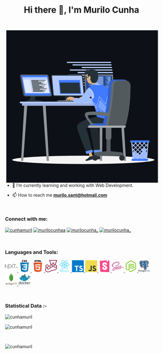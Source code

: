 <h1 align="center">Hi there 👋, I'm Murilo Cunha</h1>

<br>

<p><img align="right" src="https://raw.githubusercontent.com/cunhamuril/cunhamuril/main/animation_500_kxa883sd.gif" alt="cunhamuril" /></p>

- 🌱 I’m currently learning and working with Web Development.

- 📫 How to reach me **murilo.sant@hotmail.com**

<br>

<h3 align="left">Connect with me:</h3>
<p align="left">
  <a href="https://www.linkedin.com/in/cunhamuril/" target="_blank" rel="noreferrer"><img align="center"
      src="https://raw.githubusercontent.com/rahuldkjain/github-profile-readme-generator/master/src/images/icons/Social/linked-in-alt.svg"
      alt="cunhamuril" height="30" width="40" /></a>
  <a href="https://www.facebook.com/murilocunhaa/" target="_blank" rel="noreferrer"><img align="center"
      src="https://raw.githubusercontent.com/rahuldkjain/github-profile-readme-generator/master/src/images/icons/Social/facebook.svg"
      alt="murilocunhaa" height="30" width="40" /></a>
  <a href="https://instagram.com/murilocunha_" target="_blank" rel="noreferrer"><img align="center"
      src="https://raw.githubusercontent.com/rahuldkjain/github-profile-readme-generator/master/src/images/icons/Social/instagram.svg"
      alt="murilocunha_" height="30" width="40" /></a>  
 <a href="https://twitter.com/murilocunha_" target="_blank" rel="noreferrer"><img align="center"
      src="https://raw.githubusercontent.com/rahuldkjain/github-profile-readme-generator/master/src/images/icons/Social/twitter.svg"
      alt="murilocunha_" height="30" width="40" /></a>
</p>

<br>

<h3 align="left">Languages and Tools:</h3>
<p align="left"> <a href="https://developer.android.com" target="_blank" rel="noreferrer">  
  <a href="https://nextjs.org/" target="_blank" rel="noreferrer"> 
    <img
      src="https://raw.githubusercontent.com/devicons/devicon/1119b9f84c0290e0f0b38982099a2bd027a48bf1/icons/nextjs/nextjs-original-wordmark.svg" alt="nextjs"
      width="40" 
      height="40" 
      title="NextJS" 
    /> 
  </a>
  <a href="https://www.w3schools.com/css/" target="_blank" rel="noreferrer"> 
    <img
      src="https://raw.githubusercontent.com/devicons/devicon/master/icons/css3/css3-original-wordmark.svg" 
      alt="css3"
      width="40" 
      height="40" 
      title="CSS 3" 
    /> 
  </a>
  <a href="https://www.w3.org/html/" target="_blank" rel="noreferrer"> 
    <img
      src="https://raw.githubusercontent.com/devicons/devicon/master/icons/html5/html5-original-wordmark.svg"
      alt="html5" 
      width="40" 
      height="40" 
      title="HTML 5" 
    /> 
  </a>
  <a href="https://jestjs.io/" target="_blank" rel="noreferrer"> 
    <img
      src="https://raw.githubusercontent.com/devicons/devicon/1119b9f84c0290e0f0b38982099a2bd027a48bf1/icons/jest/jest-plain.svg" 
      alt="Jest" 
      width="40"
      height="40" 
      title="Jest"
    />
  </a>
  <a href="https://reactjs.org/" target="_blank" rel="noreferrer"> 
    <img
      src="https://raw.githubusercontent.com/devicons/devicon/master/icons/react/react-original-wordmark.svg"
      alt="react"
      width="40" 
      height="40"
      title="React"
    />
  </a>
  <a href="https://www.typescriptlang.org/" target="_blank" rel="noreferrer"> 
    <img
      src="https://raw.githubusercontent.com/devicons/devicon/master/icons/typescript/typescript-original.svg"
      alt="typescript" 
      width="40" 
      height="40"
      title="TypeScript"
    />
  </a>
  <a href="https://developer.mozilla.org/docs/Web/JavaScript" target="_blank" rel="noreferrer"> 
    <img
      src="https://raw.githubusercontent.com/devicons/devicon/master/icons/javascript/javascript-original.svg"
      alt="javascript" 
      width="40" 
      height="40"
      title="JavaScript"
    />
  </a>
  <a href="https://storybook.js.org/" target="_blank" rel="noreferrer"> 
    <img
      src="https://raw.githubusercontent.com/devicons/devicon/1119b9f84c0290e0f0b38982099a2bd027a48bf1/icons/storybook/storybook-original.svg"
      alt="storybook" 
      width="40" 
      height="40"
      title="Storybook"
    />
  </a>
  <a href="https://sass-lang.com/" target="_blank" rel="noreferrer"> 
    <img
      src="https://raw.githubusercontent.com/devicons/devicon/1119b9f84c0290e0f0b38982099a2bd027a48bf1/icons/sass/sass-original.svg"
      alt="sass" 
      width="40" 
      height="40"
      title="Sass"
    />
  </a>    
  <a href="https://nodejs.org/" target="_blank" rel="noreferrer"> 
    <img
      src="https://raw.githubusercontent.com/devicons/devicon/1119b9f84c0290e0f0b38982099a2bd027a48bf1/icons/nodejs/nodejs-original.svg"
      alt="nodejs" 
      width="40" 
      height="40"
      title="Node.js"
    />
  </a>
  <a href="https://www.postgresql.org/" target="_blank" rel="noreferrer"> 
    <img
      src="https://raw.githubusercontent.com/devicons/devicon/1119b9f84c0290e0f0b38982099a2bd027a48bf1/icons/postgresql/postgresql-original-wordmark.svg"
      alt="postgresql" 
      width="40" 
      height="40"
      title="PostgreSQL"
    />
  </a>
  <a href="https://www.mongodb.com/" target="_blank" rel="noreferrer"> 
    <img
      src="https://raw.githubusercontent.com/devicons/devicon/1119b9f84c0290e0f0b38982099a2bd027a48bf1/icons/mongodb/mongodb-original-wordmark.svg"
      alt="mongodb" 
      width="40" 
      height="40"
      title="MongoDB"
    />
  </a>
  <a href="https://www.docker.com/" target="_blank" rel="noreferrer"> 
    <img
      src="https://raw.githubusercontent.com/devicons/devicon/1119b9f84c0290e0f0b38982099a2bd027a48bf1/icons/docker/docker-original-wordmark.svg"
      alt="docker" 
      width="40" 
      height="40"
      title="Docker"
    />
  </a>
</p>

<br>

<h3>Statistical Data :-</h3>
<p>
<img align="center"
    src="https://github-readme-stats.vercel.app/api/top-langs?username=cunhamuril&show_icons=true&locale=en&bg_color=0d1117&text_color=ffffff&layout=compact"
    alt="cunhamuril" 
    bg_color=#808080/>
    </p>

<p><img align="center" src="https://github-readme-stats.vercel.app/api?username=cunhamuril&show_icons=true&locale=en&bg_color=0d1117&text_color=ffffff&repo=convoychat"
    alt="cunhamuril" /></p>

<br>

<p><img align="center" src="https://github-readme-streak-stats.herokuapp.com/?user=cunhamuril&theme=dark&background=0d1117&date_format=M%20j%5B%2C%20Y%5D" alt="cunhamuril" /></p>
